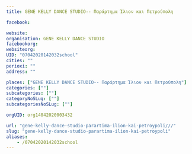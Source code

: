 ```yaml
---
title: GENE KELLY DANCE STUDIO-- Παράρτημα Ίλιον και Πετρούπολη

facebook:

website:
organisation: GENE KELLY DANCE STUDIO
facebookorg:
websiteorg:
UID: "07042020142032school"
cities: ""
perioxi: ""
address: ""

places: ["GENE KELLY DANCE STUDIO-- Παράρτημα Ίλιον και Πετρούπολη"]
categories: [""]
subcategories: [""]
categoryNoSLug: [""]
subcategoriesNoSLug: [""]

orgUID: org14042020003432

url: "gene-kelly-dance-studio-parartima-ilion-kai-petroypoli///"
slug: "gene-kelly-dance-studio-parartima-ilion-kai-petroypoli"
aliases:
    - /07042020142032school
---
```






